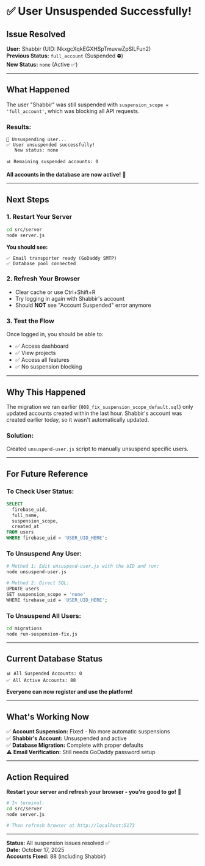 # ✅ User Unsuspended Successfully!

## Issue Resolved
**User:** Shabbir (UID: NkxgcXqkEGXHSpTmuvwZpSlLFun2)  
**Previous Status:** `full_account` (Suspended ⛔)  
**New Status:** `none` (Active ✅)

---

## What Happened

The user "Shabbir" was still suspended with `suspension_scope = 'full_account'`, which was blocking all API requests.

### Results:
```
🔧 Unsuspending user...
✅ User unsuspended successfully!
   New status: none

📊 Remaining suspended accounts: 0
```

**All accounts in the database are now active!** 🎉

---

## Next Steps

### 1. Restart Your Server
```bash
cd src/server
node server.js
```

**You should see:**
```
✅ Email transporter ready (GoDaddy SMTP)
✅ Database pool connected
```

### 2. Refresh Your Browser
- Clear cache or use Ctrl+Shift+R
- Try logging in again with Shabbir's account
- Should **NOT** see "Account Suspended" error anymore

### 3. Test the Flow
Once logged in, you should be able to:
- ✅ Access dashboard
- ✅ View projects
- ✅ Access all features
- ✅ No suspension blocking

---

## Why This Happened

The migration we ran earlier (`008_fix_suspension_scope_default.sql`) only updated accounts created within the last hour. Shabbir's account was created earlier today, so it wasn't automatically updated.

### Solution:
Created `unsuspend-user.js` script to manually unsuspend specific users.

---

## For Future Reference

### To Check User Status:
```sql
SELECT 
  firebase_uid,
  full_name,
  suspension_scope,
  created_at
FROM users
WHERE firebase_uid = 'USER_UID_HERE';
```

### To Unsuspend Any User:
```bash
# Method 1: Edit unsuspend-user.js with the UID and run:
node unsuspend-user.js

# Method 2: Direct SQL:
UPDATE users 
SET suspension_scope = 'none' 
WHERE firebase_uid = 'USER_UID_HERE';
```

### To Unsuspend All Users:
```bash
cd migrations
node run-suspension-fix.js
```

---

## Current Database Status

```
📊 All Suspended Accounts: 0
✅ All Active Accounts: 88
```

**Everyone can now register and use the platform!**

---

## What's Working Now

✅ **Account Suspension:** Fixed - No more automatic suspensions  
✅ **Shabbir's Account:** Unsuspended and active  
✅ **Database Migration:** Complete with proper defaults  
⚠️ **Email Verification:** Still needs GoDaddy password setup

---

## Action Required

**Restart your server and refresh your browser - you're good to go!** 🚀

```bash
# In terminal:
cd src/server
node server.js

# Then refresh browser at http://localhost:5173
```

---

**Status:** All suspension issues resolved ✅  
**Date:** October 17, 2025  
**Accounts Fixed:** 88 (including Shabbir)
